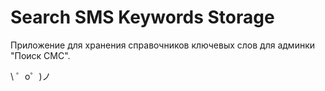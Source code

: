 Search SMS Keywords Storage
=========================

Приложение для хранения справочников ключевых слов для админки "Поиск СМС".

\ ゜o゜)ノ
